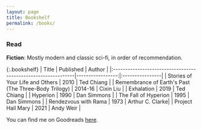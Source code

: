 ```yaml
---
layout: page
title: Bookshelf
permalink: /books/
---
```


### Read

**Fiction**: Mostly modern and classic sci-fi, in order of recommendation.

{:.bookshelf}
| Title                                                         |   Published      | Author          | 
|:--------------------------------------------------------------|-----------------:|:----------------|
| Stories of Your Life and Others                               |             2010 | Ted Chiang      |
| Remembrance of Earth's Past (The Three-Body Trilogy)          |          2014-16 | Cixin Liu       |
| Exhalation                                                    |             2019 | Ted Chiang      |
| Hyperion                                                      |             1990 | Dan Simmons     |
| The Fall of Hyperion                                          |             1995 | Dan Simmons     |
| Rendezvous with Rama                                          |             1973 | Arthur C. Clarke|
| Project Hail Mary                                             |             2021 | Andy Weir       |

You can find me on Goodreads [here](https://www.goodreads.com/satyaborg).


